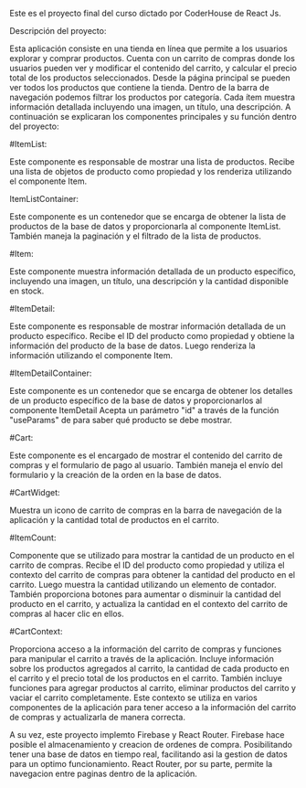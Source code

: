 Este es el proyecto final del curso dictado por CoderHouse de React Js.

Descripción del proyecto:

Esta aplicación consiste en una tienda en línea que permite a los usuarios explorar y comprar productos. Cuenta con un carrito de compras donde los usuarios pueden ver y modificar el contenido del carrito, y calcular el precio total de los productos seleccionados. Desde la página principal se pueden ver todos los productos que contiene la tienda. Dentro de la barra de navegación podemos filtrar los productos por categoría. Cada ítem muestra información detallada incluyendo una imagen, un título, una descripción. 
A continuación se explicaran los componentes principales y su función dentro del proyecto:

#ItemList:

Este componente es responsable de mostrar una lista de productos. Recibe una lista de objetos de producto como propiedad y los renderiza utilizando el componente Item.

ItemListContainer:

Este componente es un contenedor que se encarga de obtener la lista de productos de la base de datos y proporcionarla al componente ItemList. También maneja la paginación y el filtrado de la lista de productos.

#Item:

Este componente muestra información detallada de un producto específico, incluyendo una imagen, un título, una descripción y la cantidad disponible en stock.

#ItemDetail:

Este componente es responsable de mostrar información detallada de un producto específico. Recibe el ID del producto como propiedad y obtiene la información del producto de la base de datos. Luego renderiza la información utilizando el componente Item.

#ItemDetailContainer:

Este componente es un contenedor que se encarga de obtener los detalles de un producto específico de la base de datos y proporcionarlos al componente ItemDetail Acepta un parámetro "id" a través de la función "useParams" de para saber qué producto se debe mostrar.

#Cart:

Este componente es el encargado de mostrar el contenido del carrito de compras y el formulario de pago al usuario. También maneja el envío del formulario y la creación de la orden en la base de datos.

#CartWidget:

Muestra un icono de carrito de compras en la barra de navegación de la aplicación y la cantidad total de productos en el carrito.

#ItemCount:

Componente que se utilizado para mostrar la cantidad de un producto en el carrito de compras. Recibe el ID del producto como propiedad y utiliza el contexto del carrito de compras para obtener la cantidad del producto en el carrito. Luego muestra la cantidad utilizando un elemento de contador. También proporciona botones para aumentar o disminuir la cantidad del producto en el carrito, y actualiza la cantidad en el contexto del carrito de compras al hacer clic en ellos.

#CartContext:

Proporciona acceso a la información del carrito de compras y funciones para manipular el carrito a través de la aplicación. Incluye información sobre los productos agregados al carrito, la cantidad de cada producto en el carrito y el precio total de los productos en el carrito. También incluye funciones para agregar productos al carrito, eliminar productos del carrito y vaciar el carrito completamente. Este contexto se utiliza en varios componentes de la aplicación para tener acceso a la información del carrito de compras y actualizarla de manera correcta.

A su vez, este proyecto implemto Firebase y React Router.
Firebase hace posible el almacenamiento y creacion de ordenes de compra. Posibilitando tener una base de datos en tiempo real, facilitando asi la gestion de datos para un optimo funcionamiento.
React Router, por su parte, permite la navegacion entre paginas dentro de la aplicación.
